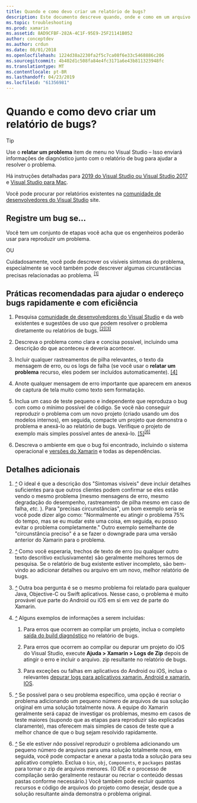 ```yaml
---
title: Quando e como devo criar um relatório de bugs?
description: Este documento descreve quando, onde e como em um arquivo de um relatório de bugs. Ele também fornece as práticas recomendadas que permitem que os engenheiros a melhor diagnosticar o problema de relatório de bugs.
ms.topic: troubleshooting
ms.prod: xamarin
ms.assetid: 8AD9CFBF-282A-4C1F-95E9-25F21141B052
author: conceptdev
ms.author: crdun
ms.date: 08/01/2018
ms.openlocfilehash: 1224d38a2230fa2f5c7ca08f6e33c5468886c206
ms.sourcegitcommit: 4b402d1c508fa84e4fc3171a6e43b811323948fc
ms.translationtype: MT
ms.contentlocale: pt-BR
ms.lasthandoff: 04/23/2019
ms.locfileid: "61356981"
---
```

# <a name="when-and-how-should-i-file-a-bug-report"></a>Quando e como devo criar um relatório de bugs?

> [!TIP]
> Use o **relatar um problema** item de menu no Visual Studio &ndash; Isso enviará informações de diagnóstico junto com o relatório de bug para ajudar a resolver o problema.
>
> Há instruções detalhadas para [2019 do Visual Studio ou Visual Studio 2017](https://docs.microsoft.com/visualstudio/ide/how-to-report-a-problem-with-visual-studio) e [Visual Studio para Mac](https://docs.microsoft.com/visualstudio/mac/report-a-problem).
>
> Você pode procurar por relatórios existentes na [comunidade de desenvolvedores do Visual Studio](https://developercommunity.visualstudio.com/) site.

## <a name="file-a-bug-if"></a>Registre um bug se...

Você tem um conjunto de etapas você acha que os engenheiros poderão usar para reproduzir um problema.

OU

Cuidadosamente, você pode descrever os visíveis sintomas do problema, especialmente se você também pode descrever algumas circunstâncias precisas relacionadas ao problema. <sup> [[1]](#note-1)</sup>

## <a name="best-practices-to-help-address-bugs-quickly-and-efficiently"></a>Práticas recomendadas para ajudar o endereço bugs rapidamente e com eficiência

1. <a name="ref-1" />Pesquisa [comunidade de desenvolvedores do Visual Studio](https://developercommunity.visualstudio.com/) e da web existentes e sugestões de uso que podem resolver o problema diretamente ou relatórios de bugs.<sup> [[2]](#note-2)</sup><sup>[[3]](#note-3)</sup>

1. <a name="ref-2" />Descreva o problema como clara e concisa possível, incluindo uma descrição do que aconteceu e deveria acontecer.

1. <a name="ref-3" />Incluir qualquer rastreamentos de pilha relevantes, o texto da mensagem de erro, ou os logs de falha (se você usar o **relatar um problema** recurso, eles podem ser incluídos automaticamente). <sup>[[4]](#note-4)</sup>

1. <a name="ref-4" />Anote qualquer mensagem de erro importante que aparecem em anexos de captura de tela muito como texto sem formatação.

1. <a name="ref-5" />Inclua um caso de teste pequeno e independente que reproduza o bug com como o mínimo possível de código.  Se você não conseguir reproduzir o problema com um novo projeto (criado usando um dos modelos internos), em seguida, compacte um projeto que demonstra o problema e anexá-lo ao relatório de bugs.  Verifique o projeto de exemplo mais simples possível antes de anexá-lo. <sup> [[5]](#note-5)</sup><sup>[[6]](#note-6)</sup>

1. <a name="ref-6" />Descreva o ambiente em que o bug foi encontrado, incluindo o sistema operacional e [versões do Xamarin](~/cross-platform/troubleshooting/questions/version-logs.md) e todas as dependências.

## <a name="additional-details"></a>Detalhes adicionais

1. <a name="note-1" />[*^*](#ref-1) O ideal é que a descrição dos "Sintomas visíveis" deve incluir detalhes suficientes para que outros clientes podem confirmar se eles estão vendo o mesmo problema (mesmo mensagens de erro, mesmo degradação do desempenho, rastreamento de pilha mesmo em caso de falha, _etc._ ). Para "precisas circunstâncias", um bom exemplo seria se você pode dizer algo como: "Normalmente eu atingir o problema 75% do tempo, mas se eu mudar este uma coisa, em seguida, eu posso evitar o problema completamente." Outro exemplo semelhante de "circunstância preciso" é a se fazer o downgrade para uma versão anterior do Xamarin para o problema.

1. <a name="note-2" />[*^*](#ref-2) Como você esperaria, trechos de texto de erro (ou qualquer outro texto descritivo exclusivamente) são geralmente melhores termos de pesquisa. Se o relatório de bug existente estiver incompleto, são bem-vindo ao adicionar detalhes ou arquivo em um novo, melhor relatório de bugs.

1. <a name="note-3" />[*^*](#ref-3) Outra boa pergunta é se o mesmo problema foi relatado para qualquer Java, Objective-C ou Swift aplicativos. Nesse caso, o problema é muito provável que parte do Android ou iOS em si em vez de parte do Xamarin.

1. <a name="note-4" />[*^*](#ref-4) Alguns exemplos de informações a serem incluídas:

    1. Para erros que ocorrem ao compilar um projeto, inclua o completo [saída do build diagnóstico](~/android/troubleshooting/troubleshooting.md#Diagnostic_MSBuild_Output) no relatório de bugs.

    1. Para erros que ocorrem ao compilar ou depurar um projeto do iOS do Visual Studio, execute **Ajuda > Xamarin > Logs de Zip** depois de atingir o erro e incluir o arquivo. zip resultante no relatório de bugs.

    1. Para exceções ou falhas em aplicativos do Android ou iOS, inclua o relevantes [depurar logs para aplicativos xamarin. Android e xamarin. IOS](~/cross-platform/troubleshooting/questions/version-logs.md#debug-logs-for-xamarin-apps).

1. <a name="note-5" />[*^*](#ref-5) Se possível para o seu problema específico, uma opção é recriar o problema adicionando um pequeno número de arquivos de sua solução original em uma solução totalmente nova. A equipe do Xamarin geralmente será capaz de investigar os problemas, mesmo em casos de teste maiores (supondo que as etapas para reproduzir são explicadas claramente), mas oferecem mais simples de casos de teste que a melhor chance de que o bug sejam resolvido rapidamente.

1. <a name="note-6" />[*^*](#ref-6) Se ele estiver _não_ possível reproduzir o problema adicionando um pequeno número de arquivos para uma solução totalmente nova, em seguida, você pode compactar e anexar a pasta toda a solução para seu aplicativo completo. Exclua o `bin`, `obj`, `Components`, e `packages` pastas para tornar o zip de arquivos menores. (O IDE e o processo de compilação serão geralmente restaurar ou recriar o conteúdo dessas pastas conforme necessário.) Você também pode excluir quantos recursos e código de arquivos do projeto como desejar, desde que a solução resultante ainda demonstra o problema original.
